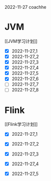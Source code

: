 2022-11-27 coachhe

# JVM

[[JVM学习计划]]

- [x] 2022-11-27\_1
- [x] 2022-11-27\_2
- [x] 2022-11-27\_3
- [x] 2022-11-27\_4
- [x] 2022-11-27\_5
- [x] 2022-11-27\_6
- [ ] 2022-11-27\_7
- [ ] 2022-11-27\_8

# Flink

[[Flink学习计划]]

- [x] 2022-11-27\_1
- [x] 2022-11-27\_2
- [x] 2022-11-27\_3
- [x] 2022-11-27\_4
- [x] 2022-11-27\_5

